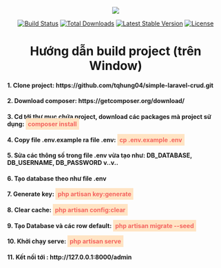 <p align="center"><img src="https://laravel.com/assets/img/components/logo-laravel.svg"></p>

<p align="center">
<a href="https://travis-ci.org/laravel/framework"><img src="https://travis-ci.org/laravel/framework.svg" alt="Build Status"></a>
<a href="https://packagist.org/packages/laravel/framework"><img src="https://poser.pugx.org/laravel/framework/d/total.svg" alt="Total Downloads"></a>
<a href="https://packagist.org/packages/laravel/framework"><img src="https://poser.pugx.org/laravel/framework/v/stable.svg" alt="Latest Stable Version"></a>
<a href="https://packagist.org/packages/laravel/framework"><img src="https://poser.pugx.org/laravel/framework/license.svg" alt="License"></a>
</p>

<h1 align="center">Hướng dẫn build project (trên Window)</h1>

<h4>1. Clone project: https://github.com/tqhung04/simple-laravel-crud.git</h4>
<h4>2. Download composer: https://getcomposer.org/download/</h4>
<h4>3. Cd tới thư mục chứa project, download các packages mà project sử dụng: <b style="color: #f4645f; padding: 5px; background: bisque;">composer install</b></h4>
<h4>4. Copy file .env.example ra file .env: <b style="color: #f4645f; padding: 5px; background: bisque;"> cp .env.example .env</b></h4>
<h4>5. Sửa các thông số trong file .env vừa tạo như: DB_DATABASE, DB_USERNAME, DB_PASSWORD v..v..</h4>
<h4>6. Tạo database theo như file .env</h4>
<h4>7. Generate key: <b style="color: #f4645f; padding: 5px; background: bisque;"> php artisan key:generate</b></h4>
<h4>8. Clear cache: <b style="color: #f4645f; padding: 5px; background: bisque;"> php artisan config:clear</b></h4>
<h4>9. Tạo Database và các row default: <b style="color: #f4645f; padding: 5px; background: bisque;"> php artisan migrate --seed</b></h4>
<h4>10. Khởi chạy serve: <b style="color: #f4645f; padding: 5px; background: bisque;">php artisan serve</b></h4>
<h4>11. Kết nối tới : http://127.0.0.1:8000/admin</h4>